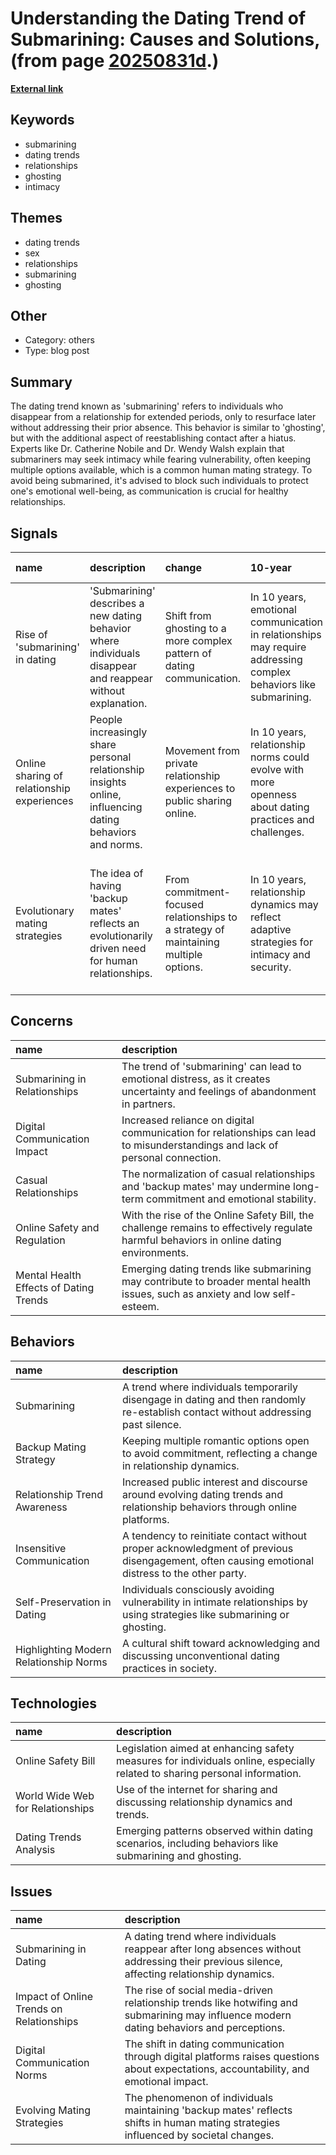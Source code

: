 # __Understanding the Dating Trend of Submarining: Causes and Solutions__, (from page [20250831d](https://kghosh.substack.com/p/20250831d).)

__[External link](https://www.ladbible.com/community/weird/what-is-submarining-dating-trend-relationships-178123-20250731)__



## Keywords

* submarining
* dating trends
* relationships
* ghosting
* intimacy

## Themes

* dating trends
* sex
* relationships
* submarining
* ghosting

## Other

* Category: others
* Type: blog post

## Summary

The dating trend known as 'submarining' refers to individuals who disappear from a relationship for extended periods, only to resurface later without addressing their prior absence. This behavior is similar to 'ghosting', but with the additional aspect of reestablishing contact after a hiatus. Experts like Dr. Catherine Nobile and Dr. Wendy Walsh explain that submariners may seek intimacy while fearing vulnerability, often keeping multiple options available, which is a common human mating strategy. To avoid being submarined, it's advised to block such individuals to protect one's emotional well-being, as communication is crucial for healthy relationships.

## Signals

| name                                       | description                                                                                                 | change                                                                               | 10-year                                                                                                          | driving-force                                                                                       |   relevancy |
|:-------------------------------------------|:------------------------------------------------------------------------------------------------------------|:-------------------------------------------------------------------------------------|:-----------------------------------------------------------------------------------------------------------------|:----------------------------------------------------------------------------------------------------|------------:|
| Rise of 'submarining' in dating            | 'Submarining' describes a new dating behavior where individuals disappear and reappear without explanation. | Shift from ghosting to a more complex pattern of dating communication.               | In 10 years, emotional communication in relationships may require addressing complex behaviors like submarining. | Increased online dating options lead people to maintain multiple connections without commitment.    |           4 |
| Online sharing of relationship experiences | People increasingly share personal relationship insights online, influencing dating behaviors and norms.    | Movement from private relationship experiences to public sharing online.             | In 10 years, relationship norms could evolve with more openness about dating practices and challenges.           | The pervasive nature of social media promotes sharing personal aspects of life.                     |           5 |
| Evolutionary mating strategies             | The idea of having 'backup mates' reflects an evolutionarily driven need for human relationships.           | From commitment-focused relationships to a strategy of maintaining multiple options. | In 10 years, relationship dynamics may reflect adaptive strategies for intimacy and security.                    | Changing societal norms regarding commitment and relationship security influence dating strategies. |           3 |

## Concerns

| name                                   | description                                                                                                                             |
|:---------------------------------------|:----------------------------------------------------------------------------------------------------------------------------------------|
| Submarining in Relationships           | The trend of 'submarining' can lead to emotional distress, as it creates uncertainty and feelings of abandonment in partners.           |
| Digital Communication Impact           | Increased reliance on digital communication for relationships can lead to misunderstandings and lack of personal connection.            |
| Casual Relationships                   | The normalization of casual relationships and 'backup mates' may undermine long-term commitment and emotional stability.                |
| Online Safety and Regulation           | With the rise of the Online Safety Bill, the challenge remains to effectively regulate harmful behaviors in online dating environments. |
| Mental Health Effects of Dating Trends | Emerging dating trends like submarining may contribute to broader mental health issues, such as anxiety and low self-esteem.            |

## Behaviors

| name                                   | description                                                                                                                                    |
|:---------------------------------------|:-----------------------------------------------------------------------------------------------------------------------------------------------|
| Submarining                            | A trend where individuals temporarily disengage in dating and then randomly re-establish contact without addressing past silence.              |
| Backup Mating Strategy                 | Keeping multiple romantic options open to avoid commitment, reflecting a change in relationship dynamics.                                      |
| Relationship Trend Awareness           | Increased public interest and discourse around evolving dating trends and relationship behaviors through online platforms.                     |
| Insensitive Communication              | A tendency to reinitiate contact without proper acknowledgment of previous disengagement, often causing emotional distress to the other party. |
| Self-Preservation in Dating            | Individuals consciously avoiding vulnerability in intimate relationships by using strategies like submarining or ghosting.                     |
| Highlighting Modern Relationship Norms | A cultural shift toward acknowledging and discussing unconventional dating practices in society.                                               |

## Technologies

| name                             | description                                                                                                                |
|:---------------------------------|:---------------------------------------------------------------------------------------------------------------------------|
| Online Safety Bill               | Legislation aimed at enhancing safety measures for individuals online, especially related to sharing personal information. |
| World Wide Web for Relationships | Use of the internet for sharing and discussing relationship dynamics and trends.                                           |
| Dating Trends Analysis           | Emerging patterns observed within dating scenarios, including behaviors like submarining and ghosting.                     |

## Issues

| name                                     | description                                                                                                                               |
|:-----------------------------------------|:------------------------------------------------------------------------------------------------------------------------------------------|
| Submarining in Dating                    | A dating trend where individuals reappear after long absences without addressing their previous silence, affecting relationship dynamics. |
| Impact of Online Trends on Relationships | The rise of social media-driven relationship trends like hotwifing and submarining may influence modern dating behaviors and perceptions. |
| Digital Communication Norms              | The shift in dating communication through digital platforms raises questions about expectations, accountability, and emotional impact.    |
| Evolving Mating Strategies               | The phenomenon of individuals maintaining 'backup mates' reflects shifts in human mating strategies influenced by societal changes.       |